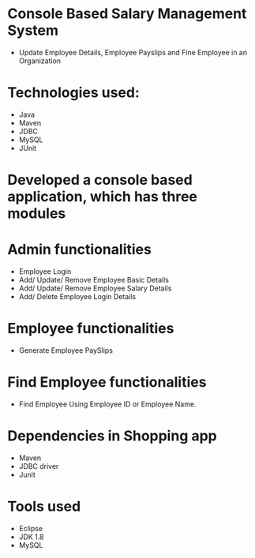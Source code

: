 # Console Based Salary Management System
- Update Employee Details, Employee Payslips and Fine Employee in an Organization
# Technologies used:
- Java
- Maven
- JDBC
- MySQL
- JUnit
# Developed a console based application, which has three modules
# Admin functionalities
- Employee Login
- Add/ Update/ Remove Employee Basic Details
- Add/ Update/ Remove Employee Salary Details
- Add/ Delete Employee Login Details
# Employee functionalities
- Generate Employee PaySlips
# Find Employee functionalities
- Find Employee Using Employee ID or Employee Name.
# Dependencies in Shopping app
- Maven
- JDBC driver
- Junit
# Tools used
- Eclipse
- JDK 1.8
- MySQL
